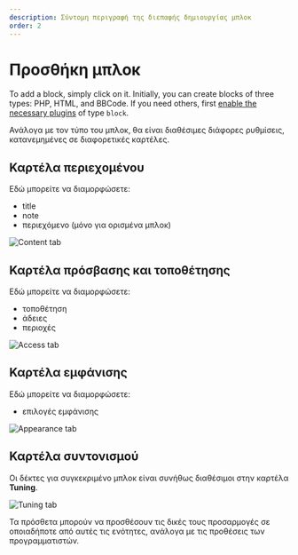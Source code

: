 ```yaml
---
description: Σύντομη περιγραφή της διεπαφής δημιουργίας μπλοκ
order: 2
---
```


# Προσθήκη μπλοκ

To add a block, simply click on it. Initially, you can create blocks of three types: PHP, HTML, and BBCode. If you need others, first [enable the necessary plugins](../plugins/manage) of type `block`.

Ανάλογα με τον τύπο του μπλοκ, θα είναι διαθέσιμες διάφορες ρυθμίσεις, κατανεμημένες σε διαφορετικές καρτέλες.

## Καρτέλα περιεχομένου

Εδώ μπορείτε να διαμορφώσετε:

- title
- note
- περιεχόμενο (μόνο για ορισμένα μπλοκ)

![Content tab](content_tab.png)

## Καρτέλα πρόσβασης και τοποθέτησης

Εδώ μπορείτε να διαμορφώσετε:

- τοποθέτηση
- άδειες
- περιοχές

![Access tab](access_tab.png)

## Καρτέλα εμφάνισης

Εδώ μπορείτε να διαμορφώσετε:

- επιλογές εμφάνισης

![Appearance tab](appearance_tab.png)

## Καρτέλα συντονισμού

Οι δέκτες για συγκεκριμένο μπλοκ είναι συνήθως διαθέσιμοι στην καρτέλα **Tuning**.

![Tuning tab](tuning_tab.png)

Τα πρόσθετα μπορούν να προσθέσουν τις δικές τους προσαρμογές σε οποιαδήποτε από αυτές τις ενότητες, ανάλογα με τις προθέσεις των προγραμματιστών.

